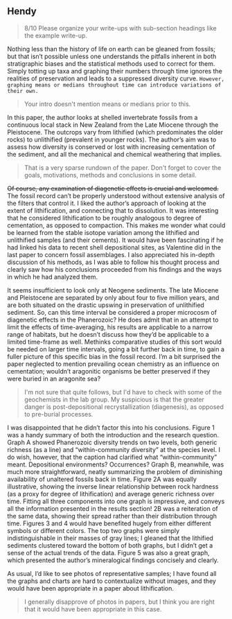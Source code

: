 ## Hendy

> 8/10
> Please organize your write-ups with sub-section headings like the example write-up.

Nothing less than the history of life on earth can be gleaned from fossils; but that isn’t possible unless one understands the pitfalls inherent in both stratigraphic biases and the statistical methods used to correct for them. Simply totting up taxa and graphing their numbers through time ignores the realities of preservation and leads to a suppressed diversity curve. `However, graphing means or medians throughout time can introduce variations of their own.` 
> Your intro doesn't mention means or medians prior to this.

In this paper, the author looks at shelled invertebrate fossils from a continuous local stack in New Zealand from the Late Miocene through the Pleistocene. The outcrops vary from lithified (which predominates the older rocks) to unlithified (prevalent in younger rocks). The author’s aim was to assess how diversity is conserved or lost with increasing cementation of the sediment, and all the mechanical and chemical weathering that implies.

> That is a very sparse rundown of the paper. Don't forget to cover the goals, motivations, methods and conclusions in some detail.

<strike>Of course, any examination of diagenetic effects is crucial and welcomed.</strike> The fossil record can’t be properly understood without extensive analysis of the filters that control it. I liked the author’s approach of looking at the extent of lithification, and connecting that to dissolution. It was interesting that he considered lithification to be roughly analogous to degree of cementation, as opposed to compaction. This makes me wonder what could be learned from the stable isotope variation among the lithified and unlithified samples (and their cements). It would have been fascinating if he had linked his data to recent shell depositional sites, as Valentine did in the last paper to concern fossil assemblages. I also appreciated his in-depth discussion of his methods, as I was able to follow his thought process and clearly saw how his conclusions proceeded from his findings and the ways in which he had analyzed them.

It seems insufficient to look only at Neogene sediments. The late Miocene and Pleistocene are separated by only about four to five million years, and are both situated on the drastic upswing in preservation of unlithified sediment. So, can this time interval be considered a proper microcosm of diagenetic effects in the Phanerozoic? He does admit that in an attempt to limit the effects of time-averaging, his results are applicable to a narrow range of habitats, but he doesn’t discuss how they’d be applicable to a limited time-frame as well. Methinks comparative studies of this sort would be needed on larger time intervals, going a bit further back in time, to gain a fuller picture of this specific bias in the fossil record. I’m a bit surprised the paper neglected to mention prevailing ocean chemistry as an influence on cementation; wouldn’t aragonitic organisms be better preserved if they were buried in an aragonite sea? 

> I'm not sure that quite follows, but I'd have to check with some of the geochemists in the lab group. My suspicious is that the greater danger is post-depositional recrystallization (diagenesis), as opposed to pre-burial processes.

I was disappointed that he didn’t factor this into his conclusions. Figure 1 was a handy summary of both the introduction and the research question. Graph A showed Phanerozoic diversity trends on two levels, both generic richness (as a line) and “within-community diversity” at the species level. I do wish, however, that the caption had clarified what “within-community” meant. Depositional environments? Occurrences? Graph B, meanwhile, was much more straightforward, neatly summarizing the problem of diminishing availability of unaltered fossils back in time. Figure 2A was equally illustrative, showing the inverse linear relationship between rock hardness (as a proxy for degree of lithification) and average generic richness over time. Fitting all three components into one graph is impressive, and conveys all the information presented in the results section! 2B was a reiteration of the same data, showing their spread rather than their distribution through time. Figures 3 and 4 would have benefited hugely from either different symbols or different colors. The top two graphs were simply indistinguishable in their masses of gray lines; I gleaned that the lithified sediments clustered toward the bottom of both graphs, but I didn’t get a sense of the actual trends of the data. Figure 5 was also a great graph, which presented the author’s mineralogical findings concisely and clearly.

As usual, I’d like to see photos of representative samples; I have found all the graphs and charts are hard to contextualize without images, and they would have been appropriate in a paper about lithification. 

> I generally disapprove of photos in papers, but I think you are right that it would have been appropriate in this case.
